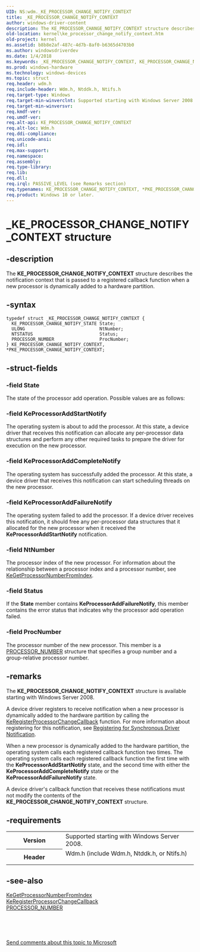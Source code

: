 ```yaml
---
UID: NS:wdm._KE_PROCESSOR_CHANGE_NOTIFY_CONTEXT
title: _KE_PROCESSOR_CHANGE_NOTIFY_CONTEXT
author: windows-driver-content
description: The KE_PROCESSOR_CHANGE_NOTIFY_CONTEXT structure describes the notification context that is passed to a registered callback function when a new processor is dynamically added to a hardware partition.
old-location: kernel\ke_processor_change_notify_context.htm
old-project: kernel
ms.assetid: b8b8e2af-487c-4d7b-8af0-b6365d4703b0
ms.author: windowsdriverdev
ms.date: 1/4/2018
ms.keywords: _KE_PROCESSOR_CHANGE_NOTIFY_CONTEXT, KE_PROCESSOR_CHANGE_NOTIFY_CONTEXT, *PKE_PROCESSOR_CHANGE_NOTIFY_CONTEXT
ms.prod: windows-hardware
ms.technology: windows-devices
ms.topic: struct
req.header: wdm.h
req.include-header: Wdm.h, Ntddk.h, Ntifs.h
req.target-type: Windows
req.target-min-winverclnt: Supported starting with Windows Server 2008.
req.target-min-winversvr: 
req.kmdf-ver: 
req.umdf-ver: 
req.alt-api: KE_PROCESSOR_CHANGE_NOTIFY_CONTEXT
req.alt-loc: Wdm.h
req.ddi-compliance: 
req.unicode-ansi: 
req.idl: 
req.max-support: 
req.namespace: 
req.assembly: 
req.type-library: 
req.lib: 
req.dll: 
req.irql: PASSIVE_LEVEL (see Remarks section)
req.typenames: KE_PROCESSOR_CHANGE_NOTIFY_CONTEXT, *PKE_PROCESSOR_CHANGE_NOTIFY_CONTEXT
req.product: Windows 10 or later.
---
```


# _KE_PROCESSOR_CHANGE_NOTIFY_CONTEXT structure



## -description
The <b>KE_PROCESSOR_CHANGE_NOTIFY_CONTEXT</b> structure describes the notification context that is passed to a registered callback function when a new processor is dynamically added to a hardware partition.



## -syntax

````
typedef struct _KE_PROCESSOR_CHANGE_NOTIFY_CONTEXT {
  KE_PROCESSOR_CHANGE_NOTIFY_STATE State;
  ULONG                            NtNumber;
  NTSTATUS                         Status;
  PROCESSOR_NUMBER                 ProcNumber;
} KE_PROCESSOR_CHANGE_NOTIFY_CONTEXT, *PKE_PROCESSOR_CHANGE_NOTIFY_CONTEXT;
````


## -struct-fields

### -field State

The state of the processor add operation. Possible values are as follows:




### -field KeProcessorAddStartNotify

The operating system is about to add the processor. At this state, a device driver that receives this notification can allocate any per-processor data structures and perform any other required tasks to prepare the driver for execution on the new processor.


### -field KeProcessorAddCompleteNotify

The operating system has successfully added the processor. At this state, a device driver that receives this notification can start scheduling threads on the new processor.


### -field KeProcessorAddFailureNotify

The operating system failed to add the processor. If a device driver receives this notification, it should free any per-processor data structures that it allocated for the new processor when it received the <b>KeProcessorAddStartNotify</b> notification.

</dd>
</dl>

### -field NtNumber

The processor index of the new processor. For information about the relationship between a processor index and a processor number, see <a href="..\wdm\nf-wdm-kegetprocessornumberfromindex.md">KeGetProcessorNumberFromIndex</a>.


### -field Status

If the <b>State</b> member contains <b>KeProcessorAddFailureNotify</b>, this member contains the error status that indicates why the processor add operation failed.


### -field ProcNumber

The processor number of the new processor. This member is a <a href="..\miniport\ns-miniport-_processor_number.md">PROCESSOR_NUMBER</a> structure that specifies a group number and a group-relative processor number.


## -remarks
The <b>KE_PROCESSOR_CHANGE_NOTIFY_CONTEXT</b> structure is available starting with Windows Server 2008.

A device driver registers to receive notification when a new processor is dynamically added to the hardware partition by calling the <a href="..\wdm\nf-wdm-keregisterprocessorchangecallback.md">KeRegisterProcessorChangeCallback</a> function. For more information about registering for this notification, see <a href="https://msdn.microsoft.com/library/windows/hardware/ff560897">Registering for Synchronous Driver Notification</a>.

When a new processor is dynamically added to the hardware partition, the operating system calls each registered callback function two times. The operating system calls each registered callback function the first time with the <b>KeProcessorAddStartNotify</b> state, and the second time with either the <b>KeProcessorAddCompleteNotify</b> state or the <b>KeProcessorAddFailureNotify</b> state.

A device driver's callback function that receives these notifications must not modify the contents of the <b>KE_PROCESSOR_CHANGE_NOTIFY_CONTEXT</b> structure.


## -requirements
<table>
<tr>
<th width="30%">
Version

</th>
<td width="70%">
Supported starting with Windows Server 2008.

</td>
</tr>
<tr>
<th width="30%">
Header

</th>
<td width="70%">
<dl>
<dt>Wdm.h (include Wdm.h, Ntddk.h, or Ntifs.h)</dt>
</dl>
</td>
</tr>
</table>

## -see-also
<dl>
<dt>
<a href="..\wdm\nf-wdm-kegetprocessornumberfromindex.md">KeGetProcessorNumberFromIndex</a>
</dt>
<dt>
<a href="..\wdm\nf-wdm-keregisterprocessorchangecallback.md">KeRegisterProcessorChangeCallback</a>
</dt>
<dt>
<a href="..\miniport\ns-miniport-_processor_number.md">PROCESSOR_NUMBER</a>
</dt>
</dl>
 

 

<a href="mailto:wsddocfb@microsoft.com?subject=Documentation%20feedback [kernel\kernel]:%20KE_PROCESSOR_CHANGE_NOTIFY_CONTEXT structure%20 RELEASE:%20(1/4/2018)&amp;body=%0A%0APRIVACY STATEMENT%0A%0AWe use your feedback to improve the documentation. We don't use your email address for any other purpose, and we'll remove your email address from our system after the issue that you're reporting is fixed. While we're working to fix this issue, we might send you an email message to ask for more info. Later, we might also send you an email message to let you know that we've addressed your feedback.%0A%0AFor more info about Microsoft's privacy policy, see http://privacy.microsoft.com/en-us/default.aspx." title="Send comments about this topic to Microsoft">Send comments about this topic to Microsoft</a>

